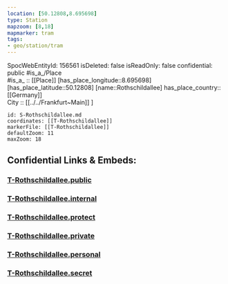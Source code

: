 ```yaml
---
location: [50.12808,8.695698] 
type: Station 
mapzoom: [8,18] 
mapmarker: tram 
tags:
- geo/station/tram
---
```

SpocWebEntityId: 156561
isDeleted: false
isReadOnly: false
confidential: public
#is_a_/Place  
#is_a_ :: [[Place]] 
[has_place_longitude::8.695698] 
[has_place_latitude::50.12808] 
[name::Rothschildallee] 
has_place_country:: [[Germany]]  
City :: [[../../Frankfurt~Main]] ] 


```leaflet
id: S-Rothschildallee.md
coordinates: [[T-Rothschildallee]] 
markerFile: [[T-Rothschildallee]] 
defaultZoom: 11 
maxZoom: 18
```


## Confidential Links & Embeds: 

### [T-Rothschildallee.public](/_public/\Earth\Continent\Europe\Europe~Central\Germany\Germany~West\Hessen\counties~Hessen\Frankfurt~Main\Stations-FFM~TT-Rothschildallee.public.md) 

### [T-Rothschildallee.internal](/_internal/\Earth\Continent\Europe\Europe~Central\Germany\Germany~West\Hessen\counties~Hessen\Frankfurt~Main\Stations-FFM~TT-Rothschildallee.internal.md) 

### [T-Rothschildallee.protect](/_protect/\Earth\Continent\Europe\Europe~Central\Germany\Germany~West\Hessen\counties~Hessen\Frankfurt~Main\Stations-FFM~TT-Rothschildallee.protect.md) 

### [T-Rothschildallee.private](/_private/\Earth\Continent\Europe\Europe~Central\Germany\Germany~West\Hessen\counties~Hessen\Frankfurt~Main\Stations-FFM~TT-Rothschildallee.private.md) 

### [T-Rothschildallee.personal](/_personal/\Earth\Continent\Europe\Europe~Central\Germany\Germany~West\Hessen\counties~Hessen\Frankfurt~Main\Stations-FFM~TT-Rothschildallee.personal.md) 

### [T-Rothschildallee.secret](/_secret/\Earth\Continent\Europe\Europe~Central\Germany\Germany~West\Hessen\counties~Hessen\Frankfurt~Main\Stations-FFM~TT-Rothschildallee.secret.md)

